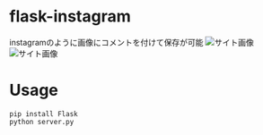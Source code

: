 # flask-instagram
instagramのように画像にコメントを付けて保存が可能
![サイト画像](https://github.com/wiki/ao1neko/flask-instagram/image.png)  
![サイト画像](https://github.com/wiki/ao1neko/flask-instagram/image1.png)
# Usage
`pip install Flask`  
`python server.py`
